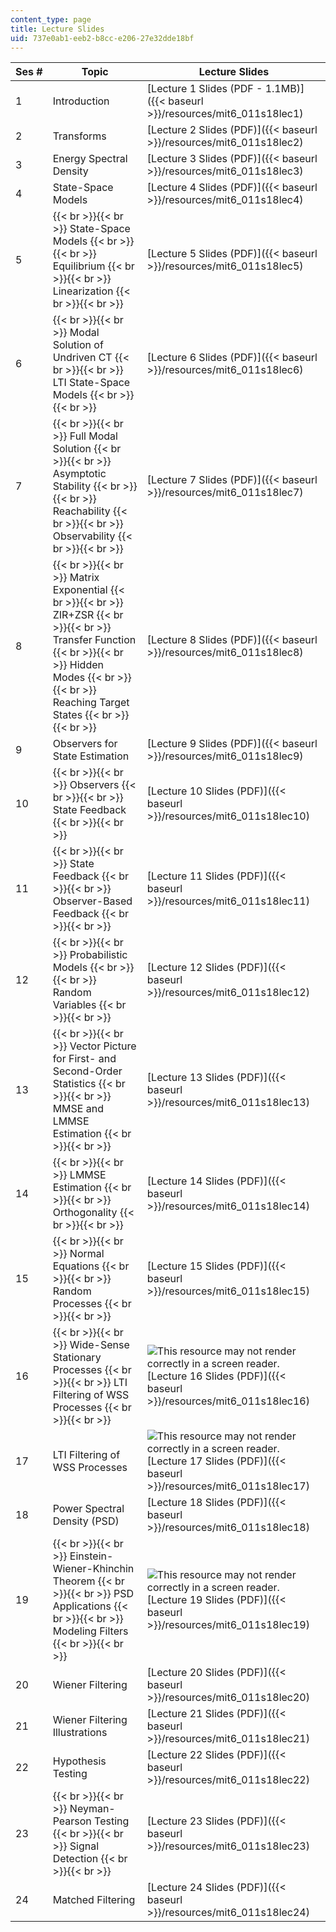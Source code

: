 ```yaml
---
content_type: page
title: Lecture Slides
uid: 737e0ab1-eeb2-b8cc-e206-27e32dde18bf
---
```


| Ses # | Topic | Lecture Slides |
| --- | --- | --- |
| 1 | Introduction | [Lecture 1 Slides (PDF - 1.1MB)]({{< baseurl >}}/resources/mit6_011s18lec1) |
| 2 | Transforms | [Lecture 2 Slides (PDF)]({{< baseurl >}}/resources/mit6_011s18lec2) |
| 3 | Energy Spectral Density | [Lecture 3 Slides (PDF)]({{< baseurl >}}/resources/mit6_011s18lec3) |
| 4 | State-Space Models | [Lecture 4 Slides (PDF)]({{< baseurl >}}/resources/mit6_011s18lec4) |
| 5 |  {{< br >}}{{< br >}} State-Space Models {{< br >}}{{< br >}} Equilibrium {{< br >}}{{< br >}} Linearization {{< br >}}{{< br >}}  | [Lecture 5 Slides (PDF)]({{< baseurl >}}/resources/mit6_011s18lec5) |
| 6 |  {{< br >}}{{< br >}} Modal Solution of Undriven CT {{< br >}}{{< br >}} LTI State-Space Models {{< br >}}{{< br >}}  | [Lecture 6 Slides (PDF)]({{< baseurl >}}/resources/mit6_011s18lec6) |
| 7 |  {{< br >}}{{< br >}} Full Modal Solution {{< br >}}{{< br >}} Asymptotic Stability {{< br >}}{{< br >}} Reachability {{< br >}}{{< br >}} Observability {{< br >}}{{< br >}}  | [Lecture 7 Slides (PDF)]({{< baseurl >}}/resources/mit6_011s18lec7) |
| 8 |  {{< br >}}{{< br >}} Matrix Exponential {{< br >}}{{< br >}} ZIR+ZSR {{< br >}}{{< br >}} Transfer Function {{< br >}}{{< br >}} Hidden Modes {{< br >}}{{< br >}} Reaching Target States {{< br >}}{{< br >}}  | [Lecture 8 Slides (PDF)]({{< baseurl >}}/resources/mit6_011s18lec8) |
| 9 | Observers for State Estimation | [Lecture 9 Slides (PDF)]({{< baseurl >}}/resources/mit6_011s18lec9) |
| 10 |  {{< br >}}{{< br >}} Observers {{< br >}}{{< br >}} State Feedback {{< br >}}{{< br >}}  | [Lecture 10 Slides (PDF)]({{< baseurl >}}/resources/mit6_011s18lec10) |
| 11 |  {{< br >}}{{< br >}} State Feedback {{< br >}}{{< br >}} Observer-Based Feedback {{< br >}}{{< br >}}  | [Lecture 11 Slides (PDF)]({{< baseurl >}}/resources/mit6_011s18lec11) |
| 12 |  {{< br >}}{{< br >}} Probabilistic Models {{< br >}}{{< br >}} Random Variables {{< br >}}{{< br >}}  | [Lecture 12 Slides (PDF)]({{< baseurl >}}/resources/mit6_011s18lec12) |
| 13 |  {{< br >}}{{< br >}} Vector Picture for First- and Second-Order Statistics {{< br >}}{{< br >}} MMSE and LMMSE Estimation {{< br >}}{{< br >}}  | [Lecture 13 Slides (PDF)]({{< baseurl >}}/resources/mit6_011s18lec13) |
| 14 |  {{< br >}}{{< br >}} LMMSE Estimation {{< br >}}{{< br >}} Orthogonality {{< br >}}{{< br >}}  | [Lecture 14 Slides (PDF)]({{< baseurl >}}/resources/mit6_011s18lec14) |
| 15 |  {{< br >}}{{< br >}} Normal Equations {{< br >}}{{< br >}} Random Processes {{< br >}}{{< br >}}  | [Lecture 15 Slides (PDF)]({{< baseurl >}}/resources/mit6_011s18lec15) |
| 16 |  {{< br >}}{{< br >}} Wide-Sense Stationary Processes {{< br >}}{{< br >}} LTI Filtering of WSS Processes {{< br >}}{{< br >}}  | ![This resource may not render correctly in a screen reader.](/images/inacessible.gif)[Lecture 16 Slides (PDF)]({{< baseurl >}}/resources/mit6_011s18lec16) |
| 17 | LTI Filtering of WSS Processes | ![This resource may not render correctly in a screen reader.](/images/inacessible.gif)[Lecture 17 Slides (PDF)]({{< baseurl >}}/resources/mit6_011s18lec17) |
| 18 | Power Spectral Density (PSD) | [Lecture 18 Slides (PDF)]({{< baseurl >}}/resources/mit6_011s18lec18) |
| 19 |  {{< br >}}{{< br >}} Einstein-Wiener-Khinchin Theorem {{< br >}}{{< br >}} PSD Applications {{< br >}}{{< br >}} Modeling Filters {{< br >}}{{< br >}}  | ![This resource may not render correctly in a screen reader.](/images/inacessible.gif)[Lecture 19 Slides (PDF)]({{< baseurl >}}/resources/mit6_011s18lec19) |
| 20 | Wiener Filtering | [Lecture 20 Slides (PDF)]({{< baseurl >}}/resources/mit6_011s18lec20) |
| 21 | Wiener Filtering Illustrations | [Lecture 21 Slides (PDF)]({{< baseurl >}}/resources/mit6_011s18lec21) |
| 22 | Hypothesis Testing | [Lecture 22 Slides (PDF)]({{< baseurl >}}/resources/mit6_011s18lec22) |
| 23 |  {{< br >}}{{< br >}} Neyman-Pearson Testing {{< br >}}{{< br >}} Signal Detection {{< br >}}{{< br >}}  | [Lecture 23 Slides (PDF)]({{< baseurl >}}/resources/mit6_011s18lec23) |
| 24 | Matched Filtering | [Lecture 24 Slides (PDF)]({{< baseurl >}}/resources/mit6_011s18lec24)